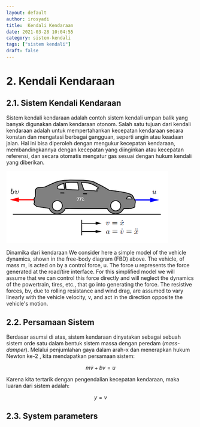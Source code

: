 ```yaml
---
layout: default
author: irosyadi
title:  Kendali Kendaraan
date: 2021-03-28 10:04:55
category: sistem-kendali
tags: ["sistem kendali"]
draft: false
---
```


# 2. Kendali Kendaraan

## 2.1. Sistem Kendali Kendaraan

Sistem kendali kendaraan adalah contoh sistem kendali umpan balik yang banyak digunakan dalam kendaraan otonom. Salah satu tujuan dari kendali kendaraan adalah untuk mempertahankan kecepatan kendaraan secara konstan dan mengatasi berbagai gangguan, seperti angin atau keadaan jalan. Hal ini bisa diperoleh dengan mengukur kecepatan kendaraan, membandingkannya dengan kecepatan yang diinginkan atau kecepatan referensi, dan secara otomatis mengatur gas sesuai dengan hukum kendali yang diberikan.

![](https://raw.githubusercontent.com/irosyadi/vnote.image/master/1616900791_20210328100507201_19989.png)

Dinamika dari kendaraan We consider here a simple model of the vehicle dynamics, shown in the free-body diagram (FBD) above. The vehicle, of mass m, is acted on by a control force, u. The force u represents the force generated at the road/tire interface. For this simplified model we will assume that we can control this force directly and will neglect the dynamics of the powertrain, tires, etc., that go into generating the force. The resistive forces, bv, due to rolling resistance and wind drag, are assumed to vary linearly with the vehicle velocity, v, and act in the direction opposite the vehicle's motion.

## 2.2. Persamaan Sistem

Berdasar asumsi di atas, sistem kendaraan dinyatakan sebagai sebuah sistem orde satu dalam bentuk sistem massa dengan peredam (_mass-damper_). Melalui penjumlahan gaya dalam arah-x dan menerapkan hukum Newton ke-2 , kita mendapatkan persamaan sistem:

$$
m \dot{v} + b v = u
$$

Karena kita tertarik dengan pengendalian kecepatan kendaraan, maka luaran dari sistem adalah:

$$
y = v
$$

## 2.3. System parameters